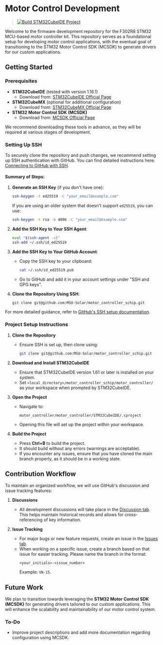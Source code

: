 # Motor Control Development 
> [![Build STM32CubeIDE Project](https://github.com/MSU-Solar/motor_controller_schip/actions/workflows/main.yml/badge.svg)](https://github.com/MSU-Solar/motor_controller_schip/actions/workflows/main.yml)

Welcome to the firmware development repository for the F302R8 STM32 MCU-based motor controller kit. This repository serves as a foundational setup for developing motor control applications, with the eventual goal of transitioning to the STM32 Motor Control SDK (MCSDK) to generate drivers for our custom applications.

## Getting Started

### Prerequisites

- **STM32CubeIDE** (tested with version 1.16.1)
  - Download from: [STM32CubeIDE Official Page](https://www.st.com/en/development-tools/stm32cubeide.html#get-software)
- **STM32CubeMX** (optional for additional configuration)
  - Download from: [STM32CubeMX Official Page](https://www.st.com/content/st_com/en/stm32cubemx.html)
- **STM32 Motor Control SDK (MCSDK)**
  - Download from: [MCSDK Official Page](https://www.st.com/en/embedded-software/x-cube-mcsdk.html)

We recommend downloading these tools in advance, as they will be required at various stages of development.

### Setting Up SSH

To securely clone the repository and push changes, we recommend setting up SSH authentication with GitHub. You can find detailed instructions here: [Connecting to GitHub with SSH](https://docs.github.com/en/authentication/connecting-to-github-with-ssh).

#### Summary of Steps:

1. **Generate an SSH Key** (if you don't have one):
   ```bash
   ssh-keygen -t ed25519 -C "your_email@example.com"
   ```
   If you are using an older system that doesn't support `ed25519`, you can use:
   ```bash
   ssh-keygen -t rsa -b 4096 -C "your_email@example.com"
   ```

2. **Add the SSH Key to Your SSH Agent**:
   ```bash
   eval "$(ssh-agent -s)"
   ssh-add ~/.ssh/id_ed25519
   ```

3. **Add the SSH Key to Your GitHub Account**:
   - Copy the SSH key to your clipboard:
     ```bash
     cat ~/.ssh/id_ed25519.pub
     ```
   - Go to GitHub and add it in your account settings under "SSH and GPG keys".

4. **Clone the Repository Using SSH**:
   ```bash
   git clone git@github.com:MSU-Solar/motor_controller_schip.git
   ```

For more detailed guidance, refer to [GitHub's SSH setup documentation](https://docs.github.com/en/authentication/connecting-to-github-with-ssh).

### Project Setup Instructions

1. **Clone the Repository**
   - Ensure SSH is set up, then clone using:
     ```bash
     git clone git@github.com:MSU-Solar/motor_controller_schip.git
     ```

2. **Download and Install STM32CubeIDE**
   - Ensure that STM32CubeIDE version 1.61 or later is installed on your system.
   - Set `<local_directory>/motor_controller_schip/motor_controller/` as your workspace when prompted by STM32CubeIDE.

3. **Open the Project**
   - Navigate to:
     ```
     motor_controller/motor_controller/STM32CubeIDE/.cproject
     ```
   - Opening this file will set up the project within your workspace.

4. **Build the Project**
   - Press **Ctrl+B** to build the project.
   - It should build without any errors (warnings are acceptable).
   - If you encounter any issues, ensure that you have cloned the main branch properly, as it should be in a working state.

## Contribution Workflow

To maintain an organized workflow, we will use GitHub's discussion and issue tracking features:

1. **Discussions**
   - All development discussions will take place in the [Discussion tab](https://github.com/MSU-Solar/motor_controller_schip/discussions). This helps maintain historical records and allows for cross-referencing of key information.

2. **Issue Tracking**
   - For major bugs or new feature requests, create an issue in the [Issues tab](https://github.com/MSU-Solar/motor_controller_schip/issues).
   - When working on a specific issue, create a branch based on that issue for easier tracking. Please name the branch in the format:
     ```
     <your_initials>-<issue_number>
     ```
     Example: `VN-15`.

## Future Work

We plan to transition towards leveraging the **STM32 Motor Control SDK (MCSDK)** for generating drivers tailored to our custom applications. This will enhance the scalability and maintainability of our motor control system.

### To-Do

- Improve project descriptions and add more documentation regarding configuration using MCSDK.
